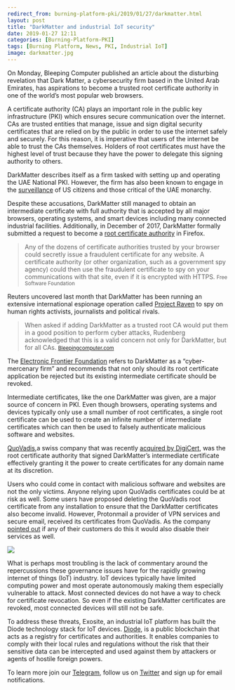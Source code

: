 ```yaml
---
redirect_from: burning-platform-pki/2019/01/27/darkmatter.html
layout: post
title: "DarkMatter and industrial IoT security"
date: 2019-01-27 12:11
categories: [Burning-Platform-PKI]
tags: [Burning Platform, News, PKI, Industrial IoT]
image: darkmatter.jpg
---
```


On Monday, Bleeping Computer published an article about the disturbing revelation that Dark Matter, a cybersecurity firm based in the United Arab Emirates, has aspirations to become a trusted root certificate authority in one of the world’s most popular web browsers.

A certificate authority (CA) plays an important role in the public key infrastructure (PKI) which ensures secure communication over the internet. CAs are trusted entities that manage, issue and sign digital security certificates that are relied on by the public in order to use the internet safely and securely. For this reason, it is imperative that users of the internet be able to trust the CAs themselves. Holders of root certificates must have the highest level of trust because they have the power to delegate this signing authority to others.

DarkMatter describes itself as a firm tasked with setting up and operating the UAE National PKI. However, the firm has also been known to engage in the [surveillance](https://www.reuters.com/investigates/special-report/usa-spying-raven/) of US citizens and those critical of the UAE monarchy.

Despite these accusations, DarkMatter still managed to obtain an intermediate certificate with full authority that is accepted by all major browsers, operating systems, and smart devices including many connected industrial facilities. Additionally, in December of 2017, DarkMatter formally submitted a request to become a [root certificate authority](https://bugzilla.mozilla.org/show_bug.cgi?id=1427262) in Firefox.

<blockquote>
Any of the dozens of certificate authorities trusted by your browser could secretly issue a fraudulent certificate for any website. A certificate authority (or other organization, such as a government spy agency) could then use the fraudulent certificate to spy on your communications with that site, even if it is encrypted with HTTPS.
<small>Free Software Foundation</small>
</blockquote>

Reuters uncovered last month that DarkMatter has been running an extensive international espionage operation called [Project Raven](https://www.reuters.com/investigates/special-report/usa-spying-raven/) to spy on human rights activists, journalists and political rivals.

<blockquote>
    When asked if adding DarkMatter as a trusted root CA would put them in a good position to perform cyber attacks, Rudenberg acknowledged that this is a valid concern not only for DarkMatter, but for all CAs.
    <small><a href="https://www.bleepingcomputer.com/news/security/cybersecurity-firm-darkmatter-request-to-be-trusted-root-ca-raises-concerns/">Bleepingcomputer.com</a></small>
</blockquote>

The [Electronic Frontier Foundation](https://www.eff.org/deeplinks/2019/02/cyber-mercenary-groups-shouldnt-be-trusted-your-browser-or-anywhere-else) refers to DarkMatter as a “cyber-mercenary firm” and recommends that not only should its root certificate application be rejected but its existing intermediate certificate should be revoked.

Intermediate certificates, like the one DarkMatter was given, are a major source of concern in PKI. Even though browsers, operating systems and devices typically only use a small number of root certificates, a single root certificate can be used to create an infinite number of intermediate certificates which can then be used to falsely authenticate malicious software and websites.

[QuoVadis](https://www.quovadisglobal.com/),a swiss company that was recently [acquired by DigiCert](https://www.quovadisglobal.com/NewsAndEvents/20190117_Digicert_QuoVadis_Completion.aspx), was the root certificate authority that signed DarkMatter’s intermediate certificate effectively granting it the power to create certificates for any domain name at its discretion.

Users who could come in contact with malicious software and websites are not the only victims. Anyone relying upon QuoVadis certificates could be at risk as well. Some users have proposed deleting the QuoVadis root certificate from any installation to ensure that the DarkMatter certificates also become invalid. However, Protonmail a provider of VPN services and secure email, received its certificates from QuoVadis. As the company [pointed out](https://securityboulevard.com/2019/02/protonmail-ssl-certificates-and-darkmatter/) if any of their customers do this it would also disable their services as well.

<img src="{{ site.baseurl }}/images/blog/mitm.png?{{site.time | date: '%s%N'}}"/>

What is perhaps most troubling is the lack of commentary around the repercussions these governance issues have for the rapidly growing internet of things (IoT) industry. IoT devices typically have limited computing power and most operate autonomously making them especially vulnerable to attack. Most connected devices do not have a way to check for certificate revocation. So even if the existing DarkMatter certificates are revoked, most connected devices will still not be safe.

To address these threats, Exosite, an industrial IoT platform has built the Diode technology stack for IoT devices. [Diode](https://diode.io), is a public blockchain that acts as a registry for certificates and authorities. It enables companies to comply with their local rules and regulations without the risk that their sensitive data can be intercepted and used against them by attackers or agents of hostile foreign powers.

To learn more join our [Telegram](https://t.me/diode_chain), follow us on [Twitter](https://twitter.com/diode_chain) and sign up for email notifications.
